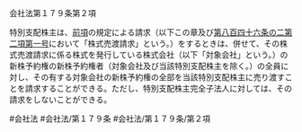 会社法第１７９条第２項

特別支配株主は、[前項](会社法＿＿＿＿第１７９条第１項)の規定による請求（以下この章及び[第八百四十六条の二第二項第一号](会社法＿＿＿＿第８４６条の２第２項第１号)において「株式売渡請求」という。）をするときは、併せて、その株式売渡請求に係る株式を発行している株式会社（以下「対象会社」という。）の新株予約権の新株予約権者（対象会社及び当該特別支配株主を除く。）の全員に対し、その有する対象会社の新株予約権の全部を当該特別支配株主に売り渡すことを請求することができる。ただし、特別支配株主完全子法人に対しては、その請求をしないことができる。

#会社法
#会社法/第１７９条
#会社法/第１７９条/第２項
